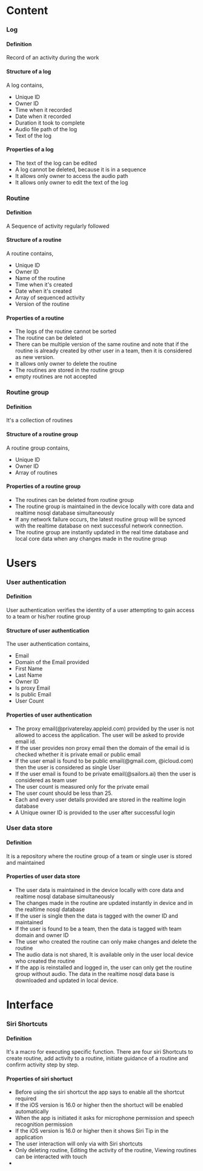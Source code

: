 # Content

### Log

#### Definition
Record of an activity during the work

#### Structure of a log
A log contains,
- Unique ID
- Owner ID
- Time when it recorded
- Date when it recorded
- Duration it took to complete
- Audio file path of the log
- Text of the log

#### Properties of a log
- The text of the log can be edited
- A log cannot be deleted, because it is in a sequence
- It allows only owner to access the audio path
- It allows only owner to edit the text of the log

### Routine

#### Definition
A Sequence of activity regularly followed

#### Structure of a routine
A routine contains,
- Unique ID
- Owner ID
- Name of the routine
- Time when it's created
- Date when it's created
- Array of sequenced activity
- Version of the routine

#### Properties of a routine
- The logs of the routine cannot be sorted
- The routine can be deleted
- There can be multiple version of the same routine and note that if the routine is already created by other user in a team, then it is considered as new version.
- It allows only owner to delete the routine
- The routines are stored in the routine group
- empty routines are not accepted

### Routine group

#### Definition
It's a collection of routines

#### Structure of a routine group
A routine group contains,
- Unique ID
- Owner ID
- Array of routines

#### Properties of a routine group
- The routines can be deleted from routine group
- The routine group is maintained in the device locally with core data and realtime nosql database simultaneously
- If any network failure occurs, the latest routine group will be synced with the realtime database on next successful network connection.
- The routine group are instantly updated in the real time database and local core data when any changes made in the routine group

# Users

### User authentication

#### Definition
User authentication verifies the identity of a user attempting to gain access to a team or his/her routine group

#### Structure of user authentication
The user authentication contains,
- Email
- Domain of the Email provided
- First Name
- Last Name
- Owner ID
- Is proxy Email
- Is public Email
- User Count

#### Properties of user authentication
- The proxy email(@privaterelay.appleid.com) provided by the user is not allowed to access the application.  The user will be asked to provide email id.
- If the user provides non proxy email then the domain of the email id is checked whether it is private email or public email
- If the user email is found to be public email(@gmail.com, @icloud.com) then the user is considered as single User
- If the user email is found to be private email(@sailors.ai) then the user is considered as team user
- The user count is measured only for the private email
- The user count should be less than 25.
- Each and every user details provided are stored in the realtime login database
- A Unique owner ID is provided to the user after successful login

### User data store

#### Definition
It is a repository where the routine group of a team or single user is stored and maintained

#### Properties of user data store
- The user data is maintained in the device locally with core data and realtime nosql database simultaneously
- The changes made in the routine are updated instantly in device and in the realtime nosql database
- If the user is single then the data is tagged with the owner ID and maintained
- If the user is found to be a team, then the data is tagged with team domain and owner ID
- The user who created the routine can only make changes and delete the routine
- The audio data is not shared, It is available only in the user local device who created the routine
- If the app is reinstalled and logged in, the user can only get the routine group without audio.  The data in the realtime nosql data base is downloaded and updated in local device.

# Interface

### Siri Shortcuts

#### Definition
It's a macro for executing specific function.  There are four siri Shortcuts to create routine, add activity to a routine, initiate guidance of a routine and confirm activity step by step.

#### Properties of siri shortuct
- Before using the siri shortcut the app says to enable all the shortcut required
- If the iOS version is 16.0 or higher then the shortuct will be enabled automatically
- When the app is initiated it asks for microphone permission and speech recognition permission
- If the iOS version is 16.0 or higher then it shows Siri Tip in the application
- The user interaction will only via with Siri shortcuts
- Only deleting routine, Editing the activity of the routine, Viewing routines can be interacted with touch
- 
